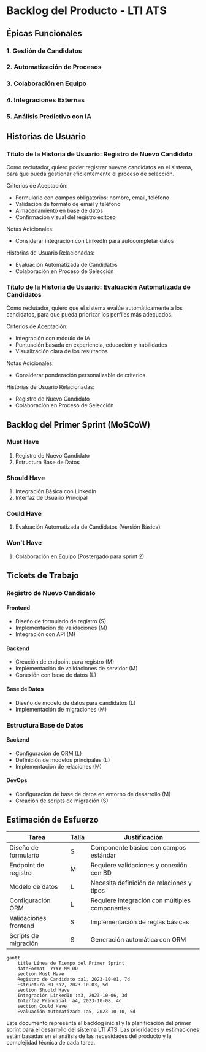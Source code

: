 # Backlog del Producto - LTI ATS

## Épicas Funcionales

### 1. Gestión de Candidatos
### 2. Automatización de Procesos
### 3. Colaboración en Equipo
### 4. Integraciones Externas
### 5. Análisis Predictivo con IA

## Historias de Usuario

### Título de la Historia de Usuario: Registro de Nuevo Candidato

Como reclutador,
quiero poder registrar nuevos candidatos en el sistema,
para que pueda gestionar eficientemente el proceso de selección.

Criterios de Aceptación:
- Formulario con campos obligatorios: nombre, email, teléfono
- Validación de formato de email y teléfono
- Almacenamiento en base de datos
- Confirmación visual del registro exitoso

Notas Adicionales:
- Considerar integración con LinkedIn para autocompletar datos

Historias de Usuario Relacionadas:
- Evaluación Automatizada de Candidatos
- Colaboración en Proceso de Selección

### Título de la Historia de Usuario: Evaluación Automatizada de Candidatos

Como reclutador,
quiero que el sistema evalúe automáticamente a los candidatos,
para que pueda priorizar los perfiles más adecuados.

Criterios de Aceptación:
- Integración con módulo de IA
- Puntuación basada en experiencia, educación y habilidades
- Visualización clara de los resultados

Notas Adicionales:
- Considerar ponderación personalizable de criterios

Historias de Usuario Relacionadas:
- Registro de Nuevo Candidato
- Colaboración en Proceso de Selección

## Backlog del Primer Sprint (MoSCoW)

### Must Have
1. Registro de Nuevo Candidato
2. Estructura Base de Datos

### Should Have
1. Integración Básica con LinkedIn
2. Interfaz de Usuario Principal

### Could Have
1. Evaluación Automatizada de Candidatos (Versión Básica)

### Won't Have
1. Colaboración en Equipo (Postergado para sprint 2)

## Tickets de Trabajo

### Registro de Nuevo Candidato

#### Frontend
- Diseño de formulario de registro (S)
- Implementación de validaciones (M)
- Integración con API (M)

#### Backend
- Creación de endpoint para registro (M)
- Implementación de validaciones de servidor (M)
- Conexión con base de datos (L)

#### Base de Datos
- Diseño de modelo de datos para candidatos (L)
- Implementación de migraciones (M)

### Estructura Base de Datos

#### Backend
- Configuración de ORM (L)
- Definición de modelos principales (L)
- Implementación de relaciones (M)

#### DevOps
- Configuración de base de datos en entorno de desarrollo (M)
- Creación de scripts de migración (S)

## Estimación de Esfuerzo

| Tarea | Talla | Justificación |
|-------|-------|---------------|
| Diseño de formulario | S | Componente básico con campos estándar |
| Endpoint de registro | M | Requiere validaciones y conexión con BD |
| Modelo de datos | L | Necesita definición de relaciones y tipos |
| Configuración ORM | L | Requiere integración con múltiples componentes |
| Validaciones frontend | S | Implementación de reglas básicas |
| Scripts de migración | S | Generación automática con ORM |

```mermaid
gantt
    title Línea de Tiempo del Primer Sprint
    dateFormat  YYYY-MM-DD
    section Must Have
    Registro de Candidato :a1, 2023-10-01, 7d
    Estructura BD :a2, 2023-10-03, 5d
    section Should Have
    Integración LinkedIn :a3, 2023-10-06, 3d
    Interfaz Principal :a4, 2023-10-08, 4d
    section Could Have
    Evaluación Automatizada :a5, 2023-10-10, 5d
```

Este documento representa el backlog inicial y la planificación del primer sprint para el desarrollo del sistema LTI ATS. Las prioridades y estimaciones están basadas en el análisis de las necesidades del producto y la complejidad técnica de cada tarea.